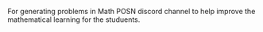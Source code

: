 For generating problems in Math POSN discord channel to help improve the mathematical learning for the studuents.


